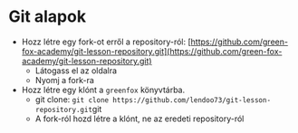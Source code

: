 # Git alapok

* Hozz létre egy fork-ot erről a repository-ról: [https://github.com/green-fox-academy/git-lesson-repository.git](https://github.com/green-fox-academy/git-lesson-repository.git)
    * Látogass el az oldalra
    * Nyomj a fork-ra
* Hozz létre egy klónt a `greenfox` könyvtárba.
    * git clone: `git clone https://github.com/lendoo73/git-lesson-repository.git`git
    * A fork-ról hozd létre a klónt, ne az eredeti repository-ról
